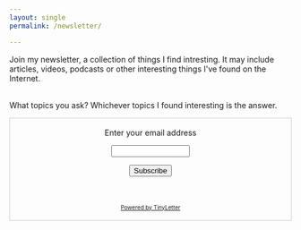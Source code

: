 ```yaml
---
layout: single
permalink: /newsletter/

---
```

Join my newsletter, a collection of things I find intresting. It may include articles, videos, podcasts or other interesting things I've found on the Internet. 

<br>What topics you ask? Whichever topics I found interesting is the answer.</br>


<form style="border:1px solid #ccc;padding:3px;text-align:center;" action="https://tinyletter.com/EmanuelStromberg" method="post" target="popupwindow" onsubmit="window.open('https://tinyletter.com/EmanuelStromberg', 'popupwindow', 'scrollbars=yes,width=800,height=600');return true"><p><label for="tlemail">Enter your email address</label></p><p><input type="text" style="width:140px" name="email" id="tlemail" /></p><input type="hidden" value="1" name="embed"/><input type="submit" style="margin-bottom: 35px" value="Subscribe" /><p><a href="https://tinyletter.com" target="_blank" style="font-size:10px">Powered by TinyLetter</a></p></form>
